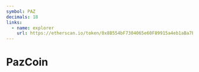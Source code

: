 ```yaml
---
symbol: PAZ
decimals: 18
links:
  - name: explorer
    url: https://etherscan.io/token/0x8B554bF7304065e60F89915a4eb1aBa7E7EB301c
---
```


# PazCoin

